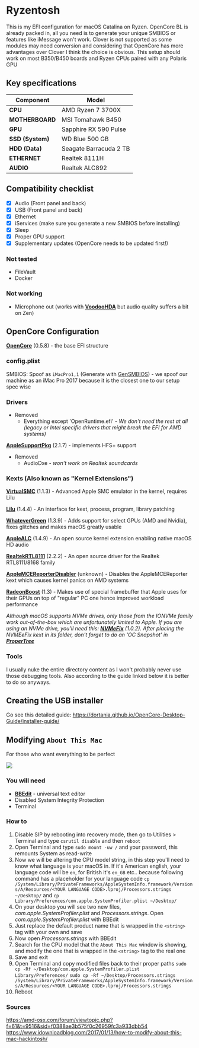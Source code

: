 # Ryzentosh

This is my EFI configuration for macOS Catalina on Ryzen. OpenCore BL is already packed in, all you need is to generate your unique SMBIOS or features like iMessage won't work.
Clover is not supported as some modules may need conversion and considering that OpenCore has more advantages over Clover I think the choice is obvious.
This setup should work on most B350/B450 boards and Ryzen CPUs paired with any Polaris GPU

## Key specifications

| Component | Model |
| --------- | ----- |
| **CPU** | AMD Ryzen 7 3700X |
| **MOTHERBOARD** | MSI Tomahawk B450 |
| **GPU** | Sapphire RX 590 Pulse |
| **SSD (System)** | WD Blue 500 GB |
| **HDD (Data)** | Seagate Barracuda 2 TB |
| **ETHERNET** | Realtek 8111H |
| **AUDIO** | Realtek ALC892 |

## Compatibility checklist
- [x] Audio (Front panel and back)
- [x] USB (Front panel and back)
- [x] Ethernet
- [x] iServices (make sure you generate a new SMBIOS before installing)
- [x] Sleep
- [x] Proper GPU support
- [x] Supplementary updates (OpenCore needs to be updated first!)

### Not tested
* FileVault
* Docker

### Not working
* Microphone out (works with **[VoodooHDA](https://sourceforge.net/projects/voodoohda/)** but audio quality suffers a bit on Zen)

## OpenCore Configuration

**[OpenCore](https://github.com/acidanthera/OpenCorePkg.git)** (0.5.8) - the base EFI structure

### config.plist

SMBIOS: Spoof as `iMacPro1,1` (Generate with [GenSMBIOS](https://github.com/corpnewt/GenSMBIOS)) - we spoof our machine as an iMac Pro 2017 because it is the closest one to our setup spec wise

### Drivers

* Removed
   - Everything except 'OpenRuntime.efi' - _We don't need the rest at all (legacy or Intel specific drivers that might break the EFI for AMD systems)_

**[AppleSupportPkg](https://github.com/acidanthera/AppleSupportPkg)** (2.1.7) - implements HFS+ support
* Removed
   - AudioDxe - _won't work on Realtek soundcards_

### Kexts (Also known as "Kernel Extensions")

**[VirtualSMC](https://github.com/acidanthera/VirtualSMC)** (1.1.3) - Advanced Apple SMC emulator in the kernel, requires Lilu

**[Lilu](https://github.com/acidanthera/Lilu)** (1.4.4) - An interface for kext, process, program, library patching

**[WhateverGreen](https://github.com/acidanthera/WhateverGreen)** (1.3.9) - Adds support for select GPUs (AMD and Nvidia), fixes glitches and makes macOS greatly usable

**[AppleALC](https://github.com/acidanthera/AppleALC)** (1.4.9) - An open source kernel extension enabling native macOS HD audio

**[RealtekRTL8111](https://github.com/Mieze/RTL8111_driver_for_OS_X)** (2.2.2) - An open source driver for the Realtek RTL8111/8168 family

**[AppleMCEReporterDisabler](https://github.com/acidanthera/bugtracker/files/3703498/AppleMCEReporterDisabler.kext.zip)** (unknown) - Disables the AppleMCEReporter kext which causes kernel panics on AMD systems

**[RadeonBoost](https://egpu.io/forums/mac-setup/radeonboost-something-for-you-guys-to-try/)** (1.3) - Makes use of special framebuffer that Apple uses for their GPUs on top of "regular" PC one hence improved workload performance

_Although macOS supports NVMe drives, only those from the IONVMe family work out-of-the-box which are unfortunately limited to Apple. If you are using an NVMe drive, you'll need this: **[NVMeFix](https://github.com/acidanthera/NVMeFix)** (1.0.2).
After placing the NVMEeFix kext in its folder, don't forget to do an 'OC Snapshot' in **[ProperTree](https://github.com/corpnewt/ProperTree)**_

### Tools

I usually nuke the entire directory content as I won't probably never use those debugging tools.
Also according to the guide linked below it is better to do so anyways.

## Creating the USB installer

Go see this detailed guide: <https://dortania.github.io/OpenCore-Desktop-Guide/installer-guide/>

## Modifying `About This Mac`

For those who want everything to be perfect

![](https://github.com/hejsekvojtech/ryzentosh/blob/master/Res/AboutThisMac.png)

### You will need
* **[BBEdit](https://www.barebones.com/products/bbedit/download.html)** - universal text editor
* Disabled System Integrity Protection
* Terminal

### How to
1) Disable SIP by rebooting into recovery mode, then go to Utilities > Terminal and type `csrutil disable` and then `reboot`
2) Open Terminal and type `sudo mount -uw /` and your password, this remounts System as read-write
3) Now we will be altering the CPU model string, in this step you'll need to know what language is your macOS in. If it's American english, your language code will be `en`, for British it's `en_GB` etc.. because following command has a placeholder for your language code
`cp /System/Library/PrivateFrameworks/AppleSystemInfo.framework/Versions/A/Resources/<YOUR LANGUAGE CODE>.lproj/Processors.strings ~/Desktop/`
and
`cp Library/Preferences/com.apple.SystemProfiler.plist ~/Desktop/`
4) On your desktop you will see two new files, _com.apple.SystemProfiler.plist_ and _Processors.strings_. Open _com.apple.SystemProfiler.plist_ with BBEdit
5) Just replace the default product name that is wrapped in the `<string>` tag with your own and save
6) Now open _Processors.strings_ with BBEdit
7) Search for the CPU model that the `About This Mac` window is showing, and modify the one that is wrapped in the `<string>` tag to the real one
8) Save and exit
9) Open Terminal and copy modified files back to their proper paths
`sudo cp -Rf ~/Desktop/com.apple.SystemProfiler.plist Library/Preferences/`
`sudo cp -Rf ~/Desktop/Processors.strings /System/Library/PrivateFrameworks/AppleSystemInfo.framework/Versions/A/Resources/<YOUR LANGUAGE CODE>.lproj/Processors.strings`
10) Reboot

### Sources
<https://amd-osx.com/forum/viewtopic.php?f=61&t=9516&sid=f0388ae3b575f0c26959fc3a933dbb54>
<https://www.idownloadblog.com/2017/01/13/how-to-modify-about-this-mac-hackintosh/>